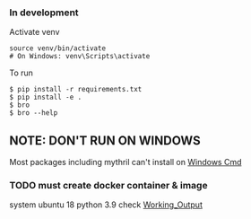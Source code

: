 ### In development

Activate venv
```
source venv/bin/activate  
# On Windows: venv\Scripts\activate
```

To run 
```
$ pip install -r requirements.txt
$ pip install -e .
$ bro
$ bro --help
```

## NOTE: DON'T RUN ON WINDOWS

Most packages including mythril can't install on [Windows Cmd](https://github.com/Consensys/mythril/issues/1790#issuecomment-1657196639)

### TODO must create docker container & image
system ubuntu 18
python 3.9
check [Working_Output](./Working_Output.md)